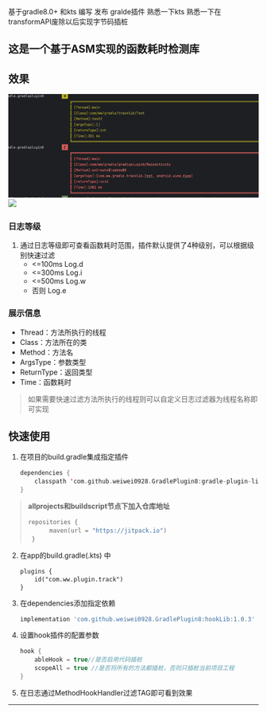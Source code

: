 基于gradle8.0+   和kts 编写 发布 gralde插件 熟悉一下kts   熟悉一下在transformAPI废除以后实现字节码插桩
## 这是一个基于ASM实现的函数耗时检测库

## 效果

![img.png](img.png)![](/png/2021827-165528.png)

### 日志等级

1. 通过日志等级即可查看函数耗时范围，插件默认提供了4种级别，可以根据级别快速过滤
   - <=100ms Log.d
   - <=300ms Log.i
   - <=500ms Log.w
   - 否则 Log.e

### 展示信息

- Thread：方法所执行的线程
- Class：方法所在的类
- Method：方法名
- ArgsType：参数类型
- ReturnType：返回类型
- Time：函数耗时

> 如果需要快速过滤方法所执行的线程则可以自定义日志过滤器为线程名称即可实现

## 快速使用

1. 在项目的build.gradle集成指定插件

   ```kotlin
   dependencies {
       classpath 'com.github.weiwei0928.GradlePlugin8:gradle-plugin-lib:1.0.3' //依赖插件仓库
   }
   ```

> **allprojects和buildscript节点下加入仓库地址**
>
> ```kotlin
> repositories {
>  		maven(url = "https://jitpack.io")
>  }
>  ```

2. 在app的build.gradle(.kts) 中

   ```.kotlin
   plugins {
       id("com.ww.plugin.track")
   }
   ```

3. 在dependencies添加指定依赖

   ```groovy
   implementation 'com.github.weiwei0928.GradlePlugin8:hookLib:1.0.3'
   ```

4. 设置hook插件的配置参数

   ```kotlin
   hook {
       ableHook = true//是否启用代码插桩
       scopeAll = true //是否将所有的方法都插桩，否则只插桩当前项目工程
   }
   
   ```

5. 在日志通过MethodHookHandler过滤TAG即可看到效果

------





